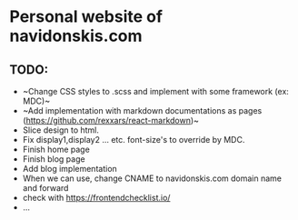 # Personal website of navidonskis.com

## TODO:

 - ~Change CSS styles to .scss and implement with some framework (ex: MDC)~
 - ~Add implementation with markdown documentations as pages (https://github.com/rexxars/react-markdown)~
 - Slice design to html.
 - Fix display1,display2 ... etc. font-size's to override by MDC.
 - Finish home page
 - Finish blog page
 - Add blog implementation
 - When we can use, change CNAME to navidonskis.com domain name and forward
 - check with https://frontendchecklist.io/
 - ...